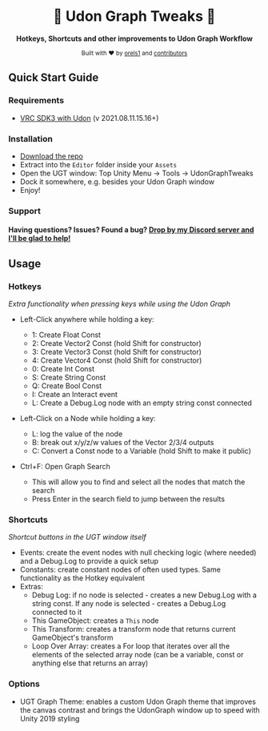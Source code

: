 ﻿<h1 align="center">
    🔧 Udon Graph Tweaks 🔧
</h1>

<p align="center">
  <strong>Hotkeys, Shortcuts and other improvements to Udon Graph Workflow</strong>
</p>

<p align="center">
  <sub>Built with ❤︎ by
  <a href="https://twitter.com/orels1_">orels1</a> and
  <a href="https://github.com/orels1/UdonGraphTweaks/graphs/contributors">
    contributors
  </a>
  </sub>
</p>

## Quick Start Guide

### Requirements

- [VRC SDK3 with Udon](https://vrchat.com/home/download) (v 2021.08.11.15.16+)

### Installation

- [Download the repo](https://github.com/orels1/UdonGraphTweaks/archive/refs/heads/master.zip)
- Extract into the `Editor` folder inside your `Assets`
- Open the UGT window: Top Unity Menu -> Tools -> UdonGraphTweaks 
- Dock it somewhere, e.g. besides your Udon Graph window
- Enjoy!

### Support

#### Having questions? Issues? Found a bug? [Drop by my Discord server and I'll be glad to help!](https://discord.com/invite/fR869XP)

## Usage

### Hotkeys

_Extra functionality when pressing keys while using the Udon Graph_

- Left-Click anywhere while holding a key:
  - 1: Create Float Const
  - 2: Create Vector2 Const (hold Shift for constructor)
  - 3: Create Vector3 Const (hold Shift for constructor)
  - 4: Create Vector4 Const (hold Shift for constructor)
  - 0: Create Int Const
  - S: Create String Const
  - Q: Create Bool Const
  - I: Create an Interact event
  - L: Create a Debug.Log node with an empty string const connected

- Left-Click on a Node while holding a key:
  - L: log the value of the node
  - B: break out x/y/z/w values of the Vector 2/3/4 outputs
  - C: Convert a Const node to a Variable (hold Shift to make it public)

- Ctrl+F: Open Graph Search
  - This will allow you to find and select all the nodes that match the search
  - Press Enter in the search field to jump between the results

### Shortcuts

_Shortcut buttons in the UGT window itself_

- Events: create the event nodes with null checking logic (where needed) and a Debug.Log to provide a quick setup
- Constants: create constant nodes of often used types. Same functionality as the Hotkey equivalent
- Extras:
  - Debug Log: if no node is selected - creates a new Debug.Log with a string const. If any node is selected - creates a Debug.Log connected to it
  - This GameObject: creates a `This` node
  - This Transform: creates a transform node that returns current GameObject's transform
  - Loop Over Array: creates a For loop that iterates over all the elements of the selected array node (can be a variable, const or anything else that returns an array)

### Options

- UGT Graph Theme: enables a custom Udon Graph theme that improves the canvas contrast and brings the UdonGraph window up to speed with Unity 2019 styling
